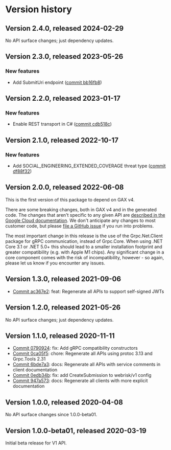 # Version history

## Version 2.4.0, released 2024-02-29

No API surface changes; just dependency updates.

## Version 2.3.0, released 2023-05-26

### New features

- Add SubmitUri endpoint ([commit bb16fb8](https://github.com/googleapis/google-cloud-dotnet/commit/bb16fb8d44f4dd3e922e10aca6ead540ed74481c))

## Version 2.2.0, released 2023-01-17

### New features

- Enable REST transport in C# ([commit cdb518c](https://github.com/googleapis/google-cloud-dotnet/commit/cdb518c3524106ea73f0e546557a0180589ca3b0))

## Version 2.1.0, released 2022-10-17

### New features

- Add SOCIAL_ENGINEERING_EXTENDED_COVERAGE threat type ([commit df88f32](https://github.com/googleapis/google-cloud-dotnet/commit/df88f324f85e9c127c22e943e9d12c5268aea08e))

## Version 2.0.0, released 2022-06-08

This is the first version of this package to depend on GAX v4.

There are some breaking changes, both in GAX v4 and in the generated
code. The changes that aren't specific to any given API are [described in the Google Cloud
documentation](https://cloud.google.com/dotnet/docs/reference/help/breaking-gax4).
We don't anticipate any changes to most customer code, but please [file a
GitHub issue](https://github.com/googleapis/google-cloud-dotnet/issues/new/choose)
if you run into problems.

The most important change in this release is the use of the Grpc.Net.Client package
for gRPC communication, instead of Grpc.Core. When using .NET Core 3.1 or .NET 5.0+
this should lead to a smaller installation footprint and greater compatibility (e.g.
with Apple M1 chips). Any significant change in a core component comes with the risk
of incompatibility, however - so again, please let us know if you encounter any
issues.
## Version 1.3.0, released 2021-09-06

- [Commit ac367e2](https://github.com/googleapis/google-cloud-dotnet/commit/ac367e2): feat: Regenerate all APIs to support self-signed JWTs

## Version 1.2.0, released 2021-05-26

No API surface changes; just dependency updates.

## Version 1.1.0, released 2020-11-11

- [Commit 0790924](https://github.com/googleapis/google-cloud-dotnet/commit/0790924): fix: Add gRPC compatibility constructors
- [Commit 0ca05f5](https://github.com/googleapis/google-cloud-dotnet/commit/0ca05f5): chore: Regenerate all APIs using protoc 3.13 and Grpc.Tools 2.31
- [Commit 6bde7a3](https://github.com/googleapis/google-cloud-dotnet/commit/6bde7a3): docs: Regenerate all APIs with service comments in client documentation
- [Commit 0edb34b](https://github.com/googleapis/google-cloud-dotnet/commit/0edb34b): fix: add CreateSubmission to webrisk/v1 config
- [Commit 947a573](https://github.com/googleapis/google-cloud-dotnet/commit/947a573): docs: Regenerate all clients with more explicit documentation

## Version 1.0.0, released 2020-04-08

No API surface changes since 1.0.0-beta01.

## Version 1.0.0-beta01, released 2020-03-19

Initial beta release for V1 API.


